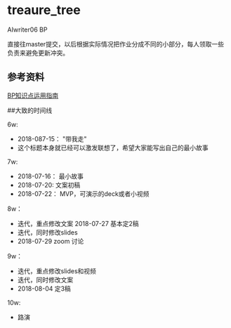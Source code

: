 # treaure_tree
AIwriter06 BP

直接往master提交，以后根据实际情况把作业分成不同的小部分，每人领取一些负责来避免更新冲突。

##  参考资料
[BP知识点运用指南](https://github.com/AIWriter/Writer006/wiki/HBPKnowledgePoint#%E6%80%8E%E4%B9%88%E7%9F%A5%E9%81%93%E8%87%AA%E5%B7%B1%E7%9A%84%E6%95%85%E4%BA%8B%E8%AE%B2%E5%BE%97%E5%A6%82%E4%BD%95)

##大致的时间线

6w:
- 2018-087-15： "带我走"
- 这个标题本身就已经可以激发联想了，希望大家能写出自己的最小故事

7w:
- 2018-07-16： 最小故事
- 2018-07-20: 文案初稿
- 2018-07-22： MVP，可演示的deck或者小视频

8w：
- 迭代，重点修改文案 2018-07-27 基本定2稿
- 迭代，同时修改slides
- 2018-07-29 zoom 讨论

9w：
- 迭代，重点修改slides和视频 
- 迭代，同时修改文案
- 2018-08-04 定3稿

10w:
- 路演
